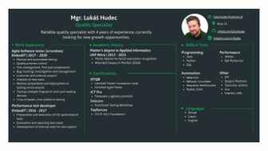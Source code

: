 ![Header](https://github.com/lukashudec/lukashudec/blob/main/GitFlyer.png)
<!--
![Header](https://www.canva.com/design/DAEZf2His7w/OXYSCpJYjepbEQuoXMeQEw/view?utm_content=DAEZf2His7w&utm_campaign=designshare&utm_medium=link&utm_source=publishsharelink)
**lukashudec/lukashudec** is a ✨ _special_ ✨ repository because its `README.md` (this file) appears on your GitHub profile.

Here are some ideas to get you started:

- 🔭 I’m currently working on ...
- 🌱 I’m currently learning ...
- 👯 I’m looking to collaborate on ...
- 🤔 I’m looking for help with ...
- 💬 Ask me about ...
- 📫 How to reach me: ...
- 😄 Pronouns: ...
- ⚡ Fun fact: ...
-->
